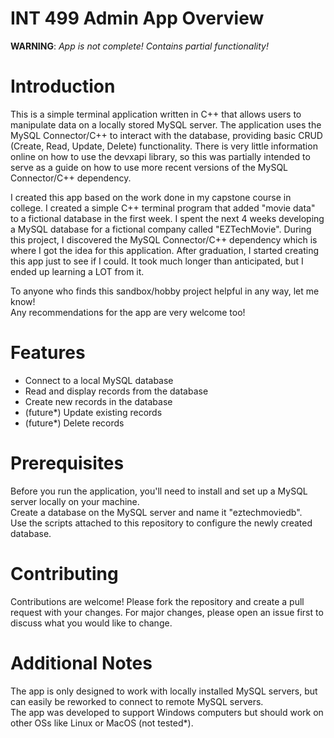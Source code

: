 
# INT 499 Admin App Overview


**WARNING**: *App is not complete! Contains partial functionality!*


# Introduction

This is a simple terminal application written in C++ that allows users to manipulate data on a locally stored MySQL server.
The application uses the MySQL Connector/C++ to interact with the database, providing basic CRUD (Create, Read, Update, Delete) functionality.
There is very little information online on how to use the devxapi library, so this was partially intended to serve as a guide on how to use more recent versions of the MySQL Connector/C++ dependency.

I created this app based on the work done in my capstone course in college.
I created a simple C++ terminal program that added "movie data" to a fictional database in the first week.
I spent the next 4 weeks developing a MySQL database for a fictional company called "EZTechMovie".
During this project, I discovered the MySQL Connector/C++ dependency which is where I got the idea for this application.
After graduation, I started creating this app just to see if I could. It took much longer than anticipated, but I ended up learning a LOT from it.

To anyone who finds this sandbox/hobby project helpful in any way, let me know!  
Any recommendations for the app are very welcome too!


# Features

* Connect to a local MySQL database
* Read and display records from the database
* Create new records in the database
* (future*) Update existing records
* (future*) Delete records


# Prerequisites

Before you run the application, you'll need to install and set up a MySQL server locally on your machine.  
Create a database on the MySQL server and name it "eztechmoviedb".  
Use the scripts attached to this repository to configure the newly created database.


# Contributing

Contributions are welcome! Please fork the repository and create a pull request with your changes. For major changes, please open an issue first to discuss what you would like to change.


# Additional Notes

The app is only designed to work with locally installed MySQL servers, but can easily be reworked to connect to remote MySQL servers.  
The app was developed to support Windows computers but should work on other OSs like Linux or MacOS (not tested*).

